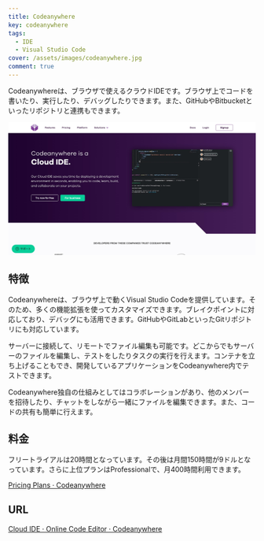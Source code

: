 ```yaml
---
title: Codeanywhere
key: codeanywhere
tags:
  - IDE
  - Visual Studio Code
cover: /assets/images/codeanywhere.jpg
comment: true
---
```


Codeanywhereは、ブラウザで使えるクラウドIDEです。ブラウザ上でコードを書いたり、実行したり、デバッグしたりできます。また、GitHubやBitbucketといったリポジトリと連携もできます。

[![CodeanywhereのWebサイト](/assets/images/codeanywhere.jpg)](https://codeanywhere.com/)

<!--more-->

## 特徴

Codeanywhereは、ブラウザ上で動くVisual Studio Codeを提供しています。そのため、多くの機能拡張を使ってカスタマイズできます。ブレイクポイントに対応しており、デバッグにも活用できます。GitHubやGitLabといったGitリポジトリにも対応しています。

サーバーに接続して、リモートでファイル編集も可能です。どこからでもサーバーのファイルを編集し、テストをしたりタスクの実行を行えます。コンテナを立ち上げることもでき、開発しているアプリケーションをCodeanywhere内でテストできます。

Codeanywhere独自の仕組みとしてはコラボレーションがあり、他のメンバーを招待したり、チャットをしながら一緒にファイルを編集できます。また、コードの共有も簡単に行えます。

## 料金

フリートライアルは20時間となっています。その後は月間150時間が9ドルとなっています。さらに上位プランはProfessionalで、月400時間利用できます。

[Pricing Plans · Codeanywhere](https://codeanywhere.com/pricing)

## URL

[Cloud IDE · Online Code Editor · Codeanywhere](https://codeanywhere.com/)
